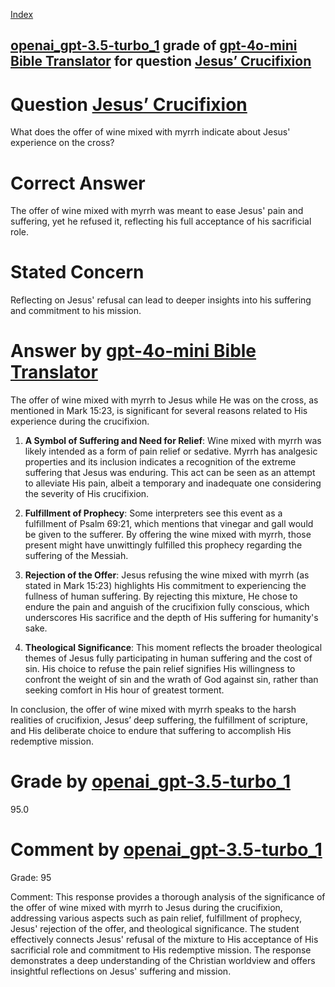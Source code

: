 
[Index](../../../../index.md)
## [openai_gpt-3.5-turbo_1](../../../grading_models/openai_gpt-3.5-turbo_1.md) grade of [gpt-4o-mini Bible Translator](../../../answering_models/gpt-4o-mini_Bible_Translator.md) for question [Jesus’ Crucifixion](../../../questions/Jesus__Crucifixion.md)

# Question [Jesus’ Crucifixion](../../../questions/Jesus__Crucifixion.md)
What does the offer of wine mixed with myrrh indicate about Jesus' experience on the cross?

# Correct Answer
The offer of wine mixed with myrrh was meant to ease Jesus' pain and suffering, yet he refused it, reflecting his full acceptance of his sacrificial role.

# Stated Concern
Reflecting on Jesus' refusal can lead to deeper insights into his suffering and commitment to his mission.

# Answer by [gpt-4o-mini Bible Translator](../../../answering_models/gpt-4o-mini_Bible_Translator.md)
The offer of wine mixed with myrrh to Jesus while He was on the cross, as mentioned in Mark 15:23, is significant for several reasons related to His experience during the crucifixion.

1. **A Symbol of Suffering and Need for Relief**: Wine mixed with myrrh was likely intended as a form of pain relief or sedative. Myrrh has analgesic properties and its inclusion indicates a recognition of the extreme suffering that Jesus was enduring. This act can be seen as an attempt to alleviate His pain, albeit a temporary and inadequate one considering the severity of His crucifixion.

2. **Fulfillment of Prophecy**: Some interpreters see this event as a fulfillment of Psalm 69:21, which mentions that vinegar and gall would be given to the sufferer. By offering the wine mixed with myrrh, those present might have unwittingly fulfilled this prophecy regarding the suffering of the Messiah.

3. **Rejection of the Offer**: Jesus refusing the wine mixed with myrrh (as stated in Mark 15:23) highlights His commitment to experiencing the fullness of human suffering. By rejecting this mixture, He chose to endure the pain and anguish of the crucifixion fully conscious, which underscores His sacrifice and the depth of His suffering for humanity's sake.

4. **Theological Significance**: This moment reflects the broader theological themes of Jesus fully participating in human suffering and the cost of sin. His choice to refuse the pain relief signifies His willingness to confront the weight of sin and the wrath of God against sin, rather than seeking comfort in His hour of greatest torment.

In conclusion, the offer of wine mixed with myrrh speaks to the harsh realities of crucifixion, Jesus’ deep suffering, the fulfillment of scripture, and His deliberate choice to endure that suffering to accomplish His redemptive mission.

# Grade by [openai_gpt-3.5-turbo_1](../../../grading_models/openai_gpt-3.5-turbo_1.md)
95.0

# Comment by [openai_gpt-3.5-turbo_1](../../../grading_models/openai_gpt-3.5-turbo_1.md)
Grade: 95

Comment: This response provides a thorough analysis of the significance of the offer of wine mixed with myrrh to Jesus during the crucifixion, addressing various aspects such as pain relief, fulfillment of prophecy, Jesus' rejection of the offer, and theological significance. The student effectively connects Jesus' refusal of the mixture to His acceptance of His sacrificial role and commitment to His redemptive mission. The response demonstrates a deep understanding of the Christian worldview and offers insightful reflections on Jesus' suffering and mission.
